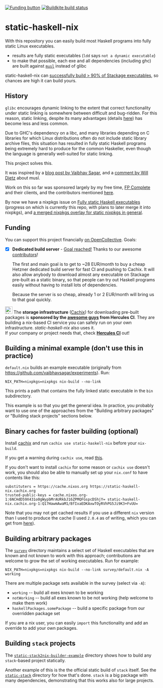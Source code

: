 [![Funding button](https://opencollective.com/static-haskell-nix/tiers/backer/badge.svg?label=Fund%20this%20project%20on%20OpenCollective.%20Existing%20backers%3A&color=brightgreen)](https://opencollective.com/static-haskell-nix) [![Buildkite build status](https://badge.buildkite.com/4e51728716c0939ac47c5ebd005429c90b8a06fd7e3e15f7d3.svg)](https://buildkite.com/nh2/static-haskell-nix)

# static-haskell-nix

With this repository you can easily build most Haskell programs into fully static Linux executables.

* results are fully static executables (`ldd` says `not a dynamic executable`)
* to make that possible, each exe and all dependencies (including ghc) are built against [`musl`](https://www.musl-libc.org/) instead of glibc

static-haskell-nix can [successfully build > 90% of Stackage executables](https://github.com/nh2/static-haskell-nix/issues/4#issuecomment-406838083), so chances are high it can build yours.

## History

`glibc` encourages dynamic linking to the extent that correct functionality under static linking is somewhere between difficult and bug-ridden.
For this reason, static linking, despite its many advantages (details [here](https://github.com/NixOS/nixpkgs/issues/43795)) has become less and less common.

Due to GHC's dependency on a libc, and many libraries depending on C libraries for which Linux distributions often do not include static library archive files, this situation has resulted in fully static Haskell programs being extremely hard to produce for the common Haskeller, even though the language is generally well-suited for static linking.

This project solves this.

It was inspired by a [blog post by Vaibhav Sagar](https://vaibhavsagar.com/blog/2018/01/03/static-haskell-nix/),
and a [comment by Will Dietz](https://github.com/NixOS/nixpkgs/pull/37598#issuecomment-375117019) about musl.

Work on this so far was sponsored largely by my free time, [FP Complete](https://haskell.fpcomplete.com/) and their clients, and the contributors mentioned [here](https://github.com/NixOS/nixpkgs/issues/43795#issue-342546855).

By now we have a nixpkgs issue on [Fully static Haskell executables](https://github.com/NixOS/nixpkgs/issues/43795) (progress on which is currently this repo, with plans to later merge it into nixpkgs), and [a merged nixpkgs overlay for static nixpkgs in general](https://github.com/NixOS/nixpkgs/pull/48803).

## Funding

You can support this project financially [on OpenCollective](https://opencollective.com/static-haskell-nix). Goals:

* [x] **Dedicated build server** - [Goal reached!](https://opencollective.com/static-haskell-nix/updates/build-server-funding-goal-reached) Thanks to our awesome [contributors](https://opencollective.com/static-haskell-nix#contributors)!

  The first and main goal is to get to ~28 EUR/month to buy a cheap Hetzner dedicated build server for fast CI and pushing to Cachix. It will also allow anybody to download almost any executable on Stackage pre-built as a static binary, so that people can try out Haskell programs easily without having to install lots of dependencies.

  Because the server is so cheap, already 1 or 2 EUR/month will bring us to that goal quickly.

[<img src="https://hercules-ci.com/images/logo/hercules.png" height="24" title="Hercules CI" alt="Hercules CI Logo">](https://hercules-ci.com)
The **storage infrastructure** ([Cachix](https://cachix.org)) for downloading pre-built packages is **sponsored by the [awesome guys](https://hercules-ci.com/#about) from Hercules CI**.
They are building a nix-based CI service you can safely run on your own infrastructure. _static-haskell-nix_ also uses it.
<br />If your company or project needs that, check [**Hercules CI**](https://hercules-ci.com) out!

## Building a minimal example (don't use this in practice)

`default.nix` builds an example executable (originally from https://github.com/vaibhavsagar/experiments). Run:

```
NIX_PATH=nixpkgs=nixpkgs nix-build --no-link
```

This prints a path that contains the fully linked static executable in the `bin` subdirectory.

This example is so that you get the general idea.
In practice, you probably want to use one of the approaches from the "Building arbitrary packages" or "Building stack projects" sections below.

## Binary caches for faster building (optional)

Install [cachix](https://static-haskell-nix.cachix.org/) and run `cachix use static-haskell-nix` before your `nix-build`.

If you get a warning during `cachix use`, read [this](https://github.com/cachix/cachix/issues/56#issuecomment-423820198).

If you don't want to install `cachix` for some reason or `cachix use` doesn't work, you should also be able to manually set up your `nix.conf` to have contents like this:

```
substituters = https://cache.nixos.org https://static-haskell-nix.cachix.org
trusted-public-keys = cache.nixos.org-1:6NCHdD59X431o0gWypbMrAURkbJ16ZPMQFGspcDShjY= static-haskell-nix.cachix.org-1:Q17HawmAwaM1/BfIxaEDKAxwTOyRVhPG5Ji9K3+FvUU=
```

Note that you may not get cached results if you use a different `nix` version than I used to produce the cache (I used `2.0.4` as of writing, which you can get from [here](https://nixos.org/releases/nix/nix-2.0.4/install)).

## Building arbitrary packages

The [`survey`](./survey) directory maintains a select set of Haskell executables that are known and not known to work with this approach; contributions are welcome to grow the set of working executables.
Run for example:

```
NIX_PATH=nixpkgs=nixpkgs nix-build --no-link survey/default.nix -A working
```

There are multiple package sets available in the survey (select via `-A`):

* `working` -- build all exes known to be working
* `notWorking` -- build all exes known to be not working (help welcome to make them work)
* `haskellPackages.somePackage` -- build a specific package from our overridden package set

If you are a nix user, you can easily `import` this functionality and add an override to add your own packages.

## Building `stack` projects

The [`static-stack2nix-builder-example`](./static-stack2nix-builder-example) directory shows how to build any `stack`-based project statically.

Another example of this is the the official static build of `stack` itself.
See the [`static-stack`](./static-stack) directory for how that's done.
`stack` is a big package with many dependencies, demonstrating that this works also for large projects.
